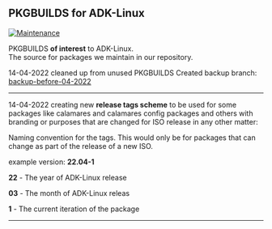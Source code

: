 ## PKGBUILDS for ADK-Linux

[![Maintenance](https://img.shields.io/maintenance/yes/2022.svg)]()

PKGBUILDS **of interest** to ADK-Linux.<br>
The source for packages we maintain in our repository.

14-04-2022 cleaned up from unused PKGBUILDS
Created backup branch:
[backup-before-04-2022](https://faireygitea2.duckdns.org/jacob/PKGBUILDS.git)

--- 

14-04-2022 creating new **release tags scheme** to be used for some packages like calamares and calamares config packages and others with branding or purposes that are changed for ISO release in any other matter:

Naming convention for the tags. 
This would only be for packages that can change as part of the release of a new ISO.

example version: **22.04-1**

**22** - The year of ADK-Linux release

**03** - The month of ADK-Linux releas

**1** - The current iteration of the package

---
